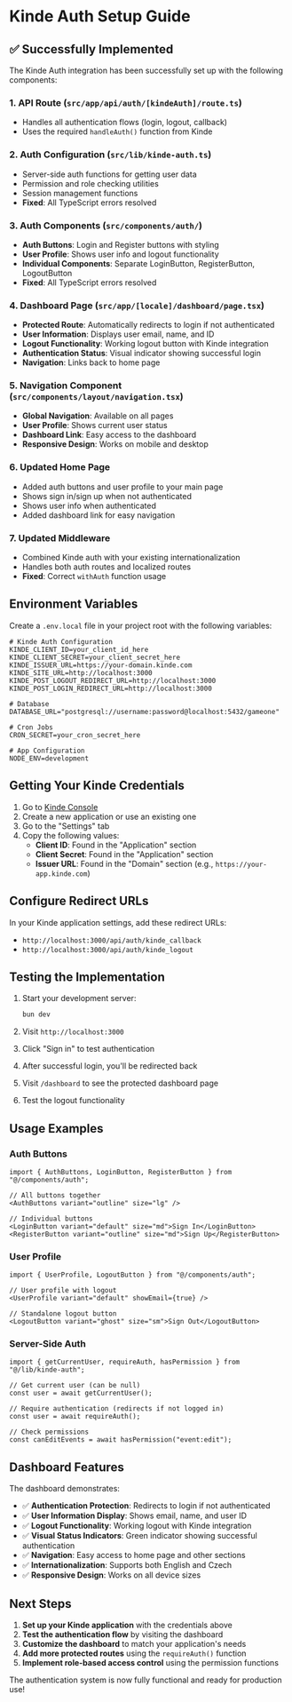 # Kinde Auth Setup Guide

## ✅ Successfully Implemented

The Kinde Auth integration has been successfully set up with the following
components:

### 1. **API Route** (`src/app/api/auth/[kindeAuth]/route.ts`)

- Handles all authentication flows (login, logout, callback)
- Uses the required `handleAuth()` function from Kinde

### 2. **Auth Configuration** (`src/lib/kinde-auth.ts`)

- Server-side auth functions for getting user data
- Permission and role checking utilities
- Session management functions
- **Fixed**: All TypeScript errors resolved

### 3. **Auth Components** (`src/components/auth/`)

- **Auth Buttons**: Login and Register buttons with styling
- **User Profile**: Shows user info and logout functionality
- **Individual Components**: Separate LoginButton, RegisterButton, LogoutButton
- **Fixed**: All TypeScript errors resolved

### 4. **Dashboard Page** (`src/app/[locale]/dashboard/page.tsx`)

- **Protected Route**: Automatically redirects to login if not authenticated
- **User Information**: Displays user email, name, and ID
- **Logout Functionality**: Working logout button with Kinde integration
- **Authentication Status**: Visual indicator showing successful login
- **Navigation**: Links back to home page

### 5. **Navigation Component** (`src/components/layout/navigation.tsx`)

- **Global Navigation**: Available on all pages
- **User Profile**: Shows current user status
- **Dashboard Link**: Easy access to the dashboard
- **Responsive Design**: Works on mobile and desktop

### 6. **Updated Home Page**

- Added auth buttons and user profile to your main page
- Shows sign in/sign up when not authenticated
- Shows user info when authenticated
- Added dashboard link for easy navigation

### 7. **Updated Middleware**

- Combined Kinde auth with your existing internationalization
- Handles both auth routes and localized routes
- **Fixed**: Correct `withAuth` function usage

## Environment Variables

Create a `.env.local` file in your project root with the following variables:

```env
# Kinde Auth Configuration
KINDE_CLIENT_ID=your_client_id_here
KINDE_CLIENT_SECRET=your_client_secret_here
KINDE_ISSUER_URL=https://your-domain.kinde.com
KINDE_SITE_URL=http://localhost:3000
KINDE_POST_LOGOUT_REDIRECT_URL=http://localhost:3000
KINDE_POST_LOGIN_REDIRECT_URL=http://localhost:3000

# Database
DATABASE_URL="postgresql://username:password@localhost:5432/gameone"

# Cron Jobs
CRON_SECRET=your_cron_secret_here

# App Configuration
NODE_ENV=development
```

## Getting Your Kinde Credentials

1. Go to [Kinde Console](https://kinde.com)
2. Create a new application or use an existing one
3. Go to the "Settings" tab
4. Copy the following values:
   - **Client ID**: Found in the "Application" section
   - **Client Secret**: Found in the "Application" section
   - **Issuer URL**: Found in the "Domain" section (e.g.,
     `https://your-app.kinde.com`)

## Configure Redirect URLs

In your Kinde application settings, add these redirect URLs:

- `http://localhost:3000/api/auth/kinde_callback`
- `http://localhost:3000/api/auth/kinde_logout`

## Testing the Implementation

1. Start your development server:

   ```bash
   bun dev
   ```

2. Visit `http://localhost:3000`
3. Click "Sign in" to test authentication
4. After successful login, you'll be redirected back
5. Visit `/dashboard` to see the protected dashboard page
6. Test the logout functionality

## Usage Examples

### Auth Buttons

```tsx
import { AuthButtons, LoginButton, RegisterButton } from "@/components/auth";

// All buttons together
<AuthButtons variant="outline" size="lg" />

// Individual buttons
<LoginButton variant="default" size="md">Sign In</LoginButton>
<RegisterButton variant="outline" size="md">Sign Up</RegisterButton>
```

### User Profile

```tsx
import { UserProfile, LogoutButton } from "@/components/auth";

// User profile with logout
<UserProfile variant="default" showEmail={true} />

// Standalone logout button
<LogoutButton variant="ghost" size="sm">Sign Out</LogoutButton>
```

### Server-Side Auth

```tsx
import { getCurrentUser, requireAuth, hasPermission } from "@/lib/kinde-auth";

// Get current user (can be null)
const user = await getCurrentUser();

// Require authentication (redirects if not logged in)
const user = await requireAuth();

// Check permissions
const canEditEvents = await hasPermission("event:edit");
```

## Dashboard Features

The dashboard demonstrates:

- ✅ **Authentication Protection**: Redirects to login if not authenticated
- ✅ **User Information Display**: Shows email, name, and user ID
- ✅ **Logout Functionality**: Working logout with Kinde integration
- ✅ **Visual Status Indicators**: Green indicator showing successful
  authentication
- ✅ **Navigation**: Easy access to home page and other sections
- ✅ **Internationalization**: Supports both English and Czech
- ✅ **Responsive Design**: Works on all device sizes

## Next Steps

1. **Set up your Kinde application** with the credentials above
2. **Test the authentication flow** by visiting the dashboard
3. **Customize the dashboard** to match your application's needs
4. **Add more protected routes** using the `requireAuth()` function
5. **Implement role-based access control** using the permission functions

The authentication system is now fully functional and ready for production use!
